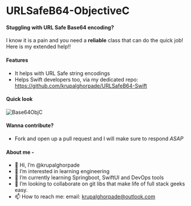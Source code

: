 # URLSafeB64-ObjectiveC

#### Stuggling with URL Safe Base64 encoding?
I know it is a pain and you need a __reliable__ class that can do the quick job! Here is my extended help!!


#### Features
- It helps with URL Safe string encodings
- Helps Swift developers too, via my dedicated repo: https://github.com/krupalghorpade/URLSafeB64-Swift

#### Quick look
![Base64ObjC](https://user-images.githubusercontent.com/3656992/113046223-7011e700-91bd-11eb-8e61-3ad2705743d8.gif)


#### Wanna contribute?
- Fork and open up a pull request and I will make sure to respond _ASAP_


#### About me - 
- 👋 Hi, I’m @krupalghorpade
- 👀 I’m interested in learning engineering
- 🌱 I’m currently learning Springboot, SwiftUI and DevOps tools
- 💞️ I’m looking to collaborate on git libs that make life of full stack geeks easy.
- 📫 How to reach me: email: krupalghorpade@outlook.com
